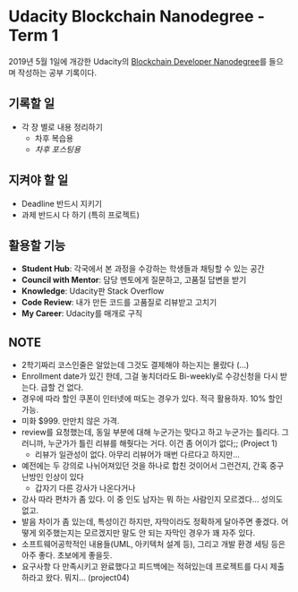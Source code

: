 # Udacity Blockchain Nanodegree - Term 1

2019년 5월 1일에 개강한 Udacity의 [Blockchain Developer Nanodegree](ㅇ)를 들으며 작성하는 공부 기록이다.

## 기록할 일

- 각 장 별로 내용 정리하기
  - 차후 복습용
  - *차후 포스팅용*

## 지켜야 할 일

- Deadline 반드시 지키기
- 과제 반드시 다 하기 (특히 프로젝트)

## 활용할 기능

- **Student Hub**: 각국에서 본 과정을 수강하는 학생들과 채팅할 수 있는 공간
- **Council with Mentor**: 담당 멘토에게 질문하고, 고품질 답변을 받기
- **Knowledge**: Udacity판 Stack Overflow
- **Code Review**: 내가 만든 코드를 고품질로 리뷰받고 고치기
- **My Career**: Udacity를 매개로 구직

## NOTE

- 2학기짜리 코스인줄은 알았는데 그것도 결제해야 하는지는 몰랐다 (...)
- Enrollment date가 있긴 한데, 그걸 놓치더라도 Bi-weekly로 수강신청을 다시 받는다. 급할 건 없다.
- 경우에 따라 할인 쿠폰이 인터넷에 떠도는 경우가 있다. 적극 활용하자. 10% 할인 가능.
- 미화 $999. 만만치 않은 가격.
- review를 요청했는데, 동일 부분에 대해 누군가는 맞다고 하고 누군가는 틀리다. 그러니까, 누군가가 틀린 리뷰를 해줫다는 거다. 이건 좀 어이가 없다;; (Project 1)
  - 리뷰가 일관성이 없다. 아무리 리뷰어가 매번 다르다고 하지만...
- 예전에는 두 강의로 나뉘어져있던 것을 하나로 합친 것이어서 그런건지, 간혹 중구난방인 인상이 있다
  - 갑자기 다른 강사가 나온다거나
- 강사 따라 편차가 좀 있다. 이 중 인도 남자는 뭐 하는 사람인지 모르겠다... 성의도 없고.
- 발음 차이가 좀 있는데, 특성이긴 하지만, 자막이라도 정확하게 달아주면 좋겠다. 어떻게 외주했는지는 모르겠지만 말도 안 되는 자막인 경우가 꽤 자주 있다.
- 소프트웨어공학적인 내용들(UML, 아키텍처 설계 등), 그리고 개발 환경 세팅 등은 아주 좋다. 초보에게 좋을듯.
- 요구사항 다 만족시키고 완료했다고 피드백에는 적혀있는데 프로젝트를 다시 제출하라고 왔다. 뭐지... (project04)
